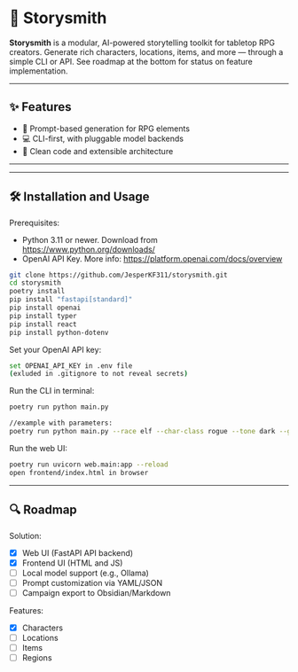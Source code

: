 # 🎩 Storysmith

**Storysmith** is a modular, AI-powered storytelling toolkit for tabletop RPG creators. Generate rich characters, locations, items, and more — through a simple CLI or API. See roadmap at the bottom for status on feature implementation.

---

## ✨ Features

- 🔮 Prompt-based generation for RPG elements
- 💻 CLI-first, with pluggable model backends
- 🧱 Clean code and extensible architecture

---

---

## 🛠️ Installation and Usage

Prerequisites: 
- Python 3.11 or newer. Download from https://www.python.org/downloads/
- OpenAI API Key. More info: https://platform.openai.com/docs/overview

```bash
git clone https://github.com/JesperKF311/storysmith.git
cd storysmith
poetry install
pip install "fastapi[standard]"
pip install openai
pip install typer
pip install react
pip install python-dotenv
```

Set your OpenAI API key:
```bash
set OPENAI_API_KEY in .env file
(exluded in .gitignore to not reveal secrets)
```

Run the CLI in terminal:
```bash
poetry run python main.py

//example with parameters: 
poetry run python main.py --race elf --char-class rogue --tone dark --genre fantasy  
```

Run the web UI:
```bash
poetry run uvicorn web.main:app --reload
open frontend/index.html in browser
```

---

## 🔍 Roadmap

Solution:
- [x] Web UI (FastAPI API backend)
- [x] Frontend UI (HTML and JS)
- [ ] Local model support (e.g., Ollama)
- [ ] Prompt customization via YAML/JSON
- [ ] Campaign export to Obsidian/Markdown

Features:
- [x] Characters
- [ ] Locations
- [ ] Items
- [ ] Regions